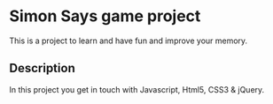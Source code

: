 # Simon Says game project

This is a project to learn and have fun and improve your memory.

## Description

In this project you get in touch with Javascript, Html5, CSS3 & jQuery.

